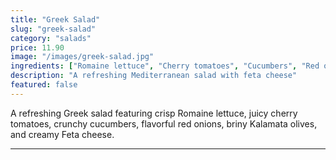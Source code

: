 ```yaml
---
title: "Greek Salad"
slug: "greek-salad"
category: "salads"
price: 11.90
image: "/images/greek-salad.jpg"
ingredients: ["Romaine lettuce", "Cherry tomatoes", "Cucumbers", "Red onions", "Kalamata olives", "Feta cheese", "Greek dressing"]
description: "A refreshing Mediterranean salad with feta cheese"
featured: false
---
```


A refreshing Greek salad featuring crisp Romaine lettuce, juicy cherry tomatoes, crunchy cucumbers, flavorful red onions, briny Kalamata olives, and creamy Feta cheese.

---